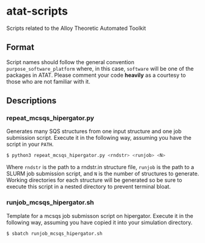 # atat-scripts
Scripts related to the Alloy Theoretic Automated Toolkit

## Format
Script names should follow the general convention `purpose_software_platform` where, in this case, `software` will be one of the packages in ATAT. Please comment your code __heavily__ as a courtesy to those who are not familiar with it.

## Descriptions

### repeat_mcsqs_hipergator.py
Generates many SQS structures from one input structure and one job submission script. Execute it in the following way, assuming you have the script in your `PATH`.
```bash
$ python3 repeat_mcsqs_hipergator.py <rndstr> <runjob> <N>
```
Where `rndstr` is the path to a rndstr.in structure file, `runjob` is the path to a SLURM job submission script, and `N` is the number of structures to generate. Working directories for each structure will be generated so be sure to execute this script in a nested directory to prevent terminal bloat. 

### runjob_mcsqs_hipergator.sh
Template for a mcsqs job submisson script on hipergator. Execute it in the following way, assuming you have copied it into your simulation directory.
```bash
$ sbatch runjob_mcsqs_hipergator.sh
```
